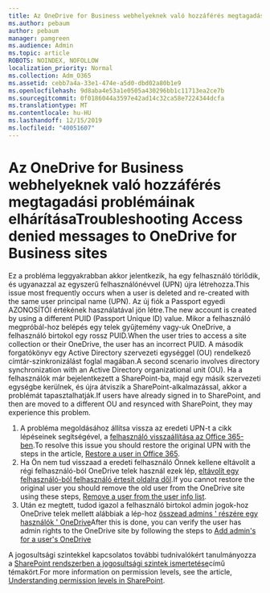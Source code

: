 ```yaml
---
title: Az OneDrive for Business webhelyeknek való hozzáférés megtagadási problémáinak elhárítása
ms.author: pebaum
author: pebaum
manager: pamgreen
ms.audience: Admin
ms.topic: article
ROBOTS: NOINDEX, NOFOLLOW
localization_priority: Normal
ms.collection: Adm_O365
ms.assetid: cebb7a4a-33e1-474e-a5d0-dbd02a80b1e9
ms.openlocfilehash: 9d8aba4e53a1e0505a430296bb1c11713ea2ce7b
ms.sourcegitcommit: 0f0186044a3597e42ad14c32ca58e7224344dcfa
ms.translationtype: MT
ms.contentlocale: hu-HU
ms.lasthandoff: 12/15/2019
ms.locfileid: "40051607"
---
```

# <a name="troubleshooting-access-denied-messages-to-onedrive-for-business-sites"></a><span data-ttu-id="2e584-102">Az OneDrive for Business webhelyeknek való hozzáférés megtagadási problémáinak elhárítása</span><span class="sxs-lookup"><span data-stu-id="2e584-102">Troubleshooting Access denied messages to OneDrive for Business sites</span></span>

<span data-ttu-id="2e584-103">Ez a probléma leggyakrabban akkor jelentkezik, ha egy felhasználó törlődik, és ugyanazzal az egyszerű felhasználónévvel (UPN) újra létrehozza.</span><span class="sxs-lookup"><span data-stu-id="2e584-103">This issue most frequently occurs when a user is deleted and re-created with the same user principal name (UPN).</span></span> <span data-ttu-id="2e584-104">Az új fiók a Passport egyedi AZONOSÍTÓI értékének használatával jön létre.</span><span class="sxs-lookup"><span data-stu-id="2e584-104">The new account is created by using a different PUID (Passport Unique ID) value.</span></span> <span data-ttu-id="2e584-105">Mikor a felhasználó megpróbál-hoz belépés egy telek gyűjtemény vagy-uk OneDrive, a felhasználó birtokol egy rossz PUID.</span><span class="sxs-lookup"><span data-stu-id="2e584-105">When the user tries to access a site collection or their OneDrive, the user has an incorrect PUID.</span></span> <span data-ttu-id="2e584-106">A második forgatókönyv egy Active Directory szervezeti egységgel (OU) rendelkező címtár-szinkronizálást foglal magában.</span><span class="sxs-lookup"><span data-stu-id="2e584-106">A second scenario involves directory synchronization with an Active Directory organizational unit (OU).</span></span> <span data-ttu-id="2e584-107">Ha a felhasználók már bejelentkezett a SharePoint-ba, majd egy másik szervezeti egységbe kerülnek, és újra átviszik a SharePoint-alkalmazással, akkor a problémát tapasztalhatják.</span><span class="sxs-lookup"><span data-stu-id="2e584-107">If users have already signed in to SharePoint, and then are moved to a different OU and resynced with SharePoint, they may experience this problem.</span></span>

1. <span data-ttu-id="2e584-108">A probléma megoldásához állítsa vissza az eredeti UPN-t a cikk lépéseinek segítségével, a [felhasználó visszaállítása az Office 365-ben](https://docs.microsoft.com/office365/admin/add-users/restore-user?view=o365-worldwide).</span><span class="sxs-lookup"><span data-stu-id="2e584-108">To resolve this issue you should restore the original UPN with the steps in the article, [Restore a user in Office 365](https://docs.microsoft.com/office365/admin/add-users/restore-user?view=o365-worldwide).</span></span>
2. <span data-ttu-id="2e584-109">Ha Ön nem tud visszaad a eredeti felhasználó Önnek kellene eltávolít a régi felhasználó-ból OneDrive telek használ ezek lép, [eltávolít egy felhasználó-ból felhasználó értesít oldalra dől]().</span><span class="sxs-lookup"><span data-stu-id="2e584-109">If you cannot restore the original user you should remove the old user from the OneDrive site using these steps, [Remove a user from the user info list]().</span></span> 
3. <span data-ttu-id="2e584-110">Után ez megtett, tudod igazol a felhasználó birtokol admin jogok-hoz OneDrive telek mellett alábbiak a lép-hoz [összead admins ' részére egy használók ' OneDrive](https://docs.microsoft.com/sharepoint/manage-user-profiles?redirectSourcePath=%252fen-us%252farticle%252fmanage-user-profiles-in-the-sharepoint-admin-center-494bec9c-6654-41f0-920f-f7f937ea9723#add-and-remove-admins-for-a-users-onedrive)</span><span class="sxs-lookup"><span data-stu-id="2e584-110">After this is done, you can verify the user has admin rights to the OneDrive site by following the steps to [Add admin's for a user's OneDrive](https://docs.microsoft.com/sharepoint/manage-user-profiles?redirectSourcePath=%252fen-us%252farticle%252fmanage-user-profiles-in-the-sharepoint-admin-center-494bec9c-6654-41f0-920f-f7f937ea9723#add-and-remove-admins-for-a-users-onedrive)</span></span>

<span data-ttu-id="2e584-111">A jogosultsági szintekkel kapcsolatos további tudnivalókért tanulmányozza a [SharePoint rendszerben a jogosultsági szintek ismertetése](https://docs.microsoft.com/sharepoint/understanding-permission-levels)című témakört.</span><span class="sxs-lookup"><span data-stu-id="2e584-111">For more information on permission levels, see the article, [Understanding permission levels in SharePoint](https://docs.microsoft.com/sharepoint/understanding-permission-levels).</span></span>
